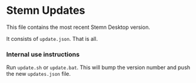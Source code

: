 # Stemn Updates
This file contains the most recent Stemn Desktop version. 

It consists of `update.json`. That is all.

### Internal use instructions
Run `update.sh` or `update.bat`. This will bump the version number and push the new `updates.json` file.

